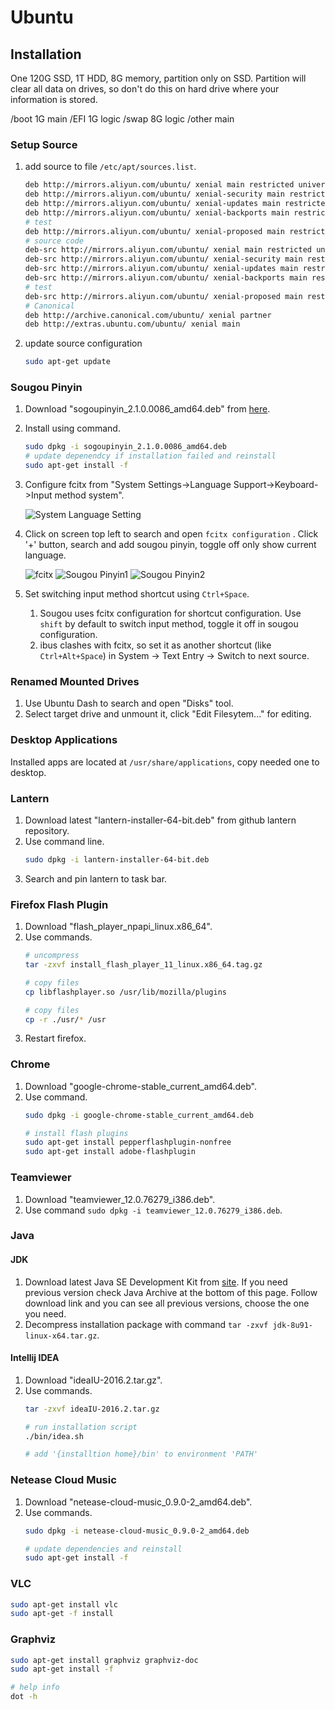 # Ubuntu

## Installation

One 120G SSD, 1T HDD, 8G memory, partition only on SSD. Partition will clear all data on drives, so don't do this on hard drive where your information is stored.

/boot 1G main
/EFI  1G logic
/swap 8G logic
/other main

### Setup Source

1. add source to file `/etc/apt/sources.list`.
    ```bash
    deb http://mirrors.aliyun.com/ubuntu/ xenial main restricted universe multiverse
    deb http://mirrors.aliyun.com/ubuntu/ xenial-security main restricted universe multiverse
    deb http://mirrors.aliyun.com/ubuntu/ xenial-updates main restricted universe multiverse
    deb http://mirrors.aliyun.com/ubuntu/ xenial-backports main restricted universe multiverse
    # test
    deb http://mirrors.aliyun.com/ubuntu/ xenial-proposed main restricted universe multiverse
    # source code
    deb-src http://mirrors.aliyun.com/ubuntu/ xenial main restricted universe multiverse
    deb-src http://mirrors.aliyun.com/ubuntu/ xenial-security main restricted universe multiverse
    deb-src http://mirrors.aliyun.com/ubuntu/ xenial-updates main restricted universe multiverse
    deb-src http://mirrors.aliyun.com/ubuntu/ xenial-backports main restricted universe multiverse
    # test
    deb-src http://mirrors.aliyun.com/ubuntu/ xenial-proposed main restricted universe multiverse
    # Canonical
    deb http://archive.canonical.com/ubuntu/ xenial partner
    deb http://extras.ubuntu.com/ubuntu/ xenial main
    ```
1. update source configuration
    ```bash
    sudo apt-get update
    ```

### Sougou Pinyin

1. Download "sogoupinyin_2.1.0.0086_amd64.deb" from [here](http://pinyin.sogou.com/linux/help.php).
1. Install using command.
    ```bash
    sudo dpkg -i sogoupinyin_2.1.0.0086_amd64.deb
    # update depenendcy if installation failed and reinstall
    sudo apt-get install -f
    ```
1. Configure fcitx from "System Settings->Language Support->Keyboard->Input method system".

    ![System Language Setting](./sogou-language-support-configuration.png)

1. Click on screen top left to search and open `fcitx configuration` . Click '+' button, search and add sougou pinyin, toggle off only show current language.

    ![fcitx](./sogou-fcitx.png)
    ![Sougou Pinyin1](./sogou-add-input-method1.png)
    ![Sougou Pinyin2](./sogou-add-input-method2.png)

1. Set switching input method shortcut using `Ctrl+Space`.
    1. Sougou uses fcitx configuration for shortcut configuration.  Use `shift` by default to switch input method, toggle it off in sougou configuration.
    1. ibus clashes with fcitx, so set it as another shortcut (like `Ctrl+Alt+Space`) in System -> Text Entry -> Switch to next source.

### Renamed Mounted Drives

1. Use Ubuntu Dash to search and open "Disks" tool.
1. Select target drive and unmount it, click "Edit Filesytem..." for editing.

### Desktop Applications

Installed apps are located at `/usr/share/applications`, copy needed one to desktop.

### Lantern

1. Download latest "lantern-installer-64-bit.deb" from github lantern repository.
1. Use command line.
    ```bash
    sudo dpkg -i lantern-installer-64-bit.deb
    ```
1. Search and pin lantern to task bar.

### Firefox Flash Plugin

1. Download "flash_player_npapi_linux.x86_64".
1. Use commands.
    ```bash
    # uncompress
    tar -zxvf install_flash_player_11_linux.x86_64.tag.gz

    # copy files
    cp libflashplayer.so /usr/lib/mozilla/plugins

    # copy files
    cp -r ./usr/* /usr
    ```
1. Restart firefox.

### Chrome

1. Download "google-chrome-stable_current_amd64.deb".
1. Use command.
    ```bash
    sudo dpkg -i google-chrome-stable_current_amd64.deb

    # install flash plugins
    sudo apt-get install pepperflashplugin-nonfree
    sudo apt-get install adobe-flashplugin
    ```

### Teamviewer

1. Download "teamviewer_12.0.76279_i386.deb".
1. Use command `sudo dpkg -i teamviewer_12.0.76279_i386.deb`.

### Java

#### JDK

1. Download latest Java SE Development Kit from [site](http://www.oracle.com/technetwork/java/javase/downloads/index.html). If you need previous version check Java Archive at the bottom of this page. Follow download link and you can see all previous versions, choose the one you need.
1. Decompress installation package with command `tar -zxvf jdk-8u91-linux-x64.tar.gz`.

#### Intellij IDEA

1. Download "ideaIU-2016.2.tar.gz".
1. Use commands.
    ```bash
    tar -zxvf ideaIU-2016.2.tar.gz

    # run installation script
    ./bin/idea.sh

    # add '{installtion home}/bin' to environment 'PATH'
    ```

### Netease Cloud Music

1. Download "netease-cloud-music_0.9.0-2_amd64.deb".
1. Use commands.
    ```bash
    sudo dpkg -i netease-cloud-music_0.9.0-2_amd64.deb

    # update dependencies and reinstall
    sudo apt-get install -f
    ```

### VLC

```bash
sudo apt-get install vlc
sudo apt-get -f install
```

### Graphviz

```bash
sudo apt-get install graphviz graphviz-doc
sudo apt-get install -f

# help info
dot -h
```